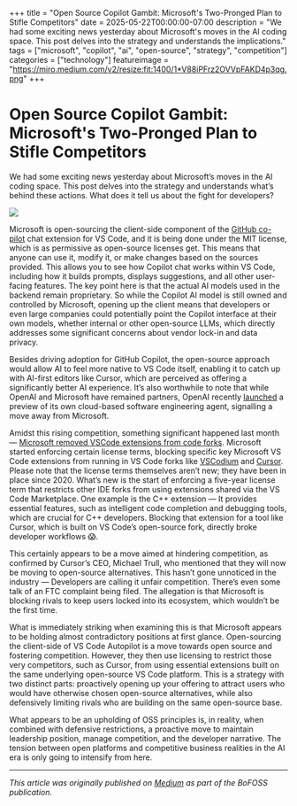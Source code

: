 +++
title = "Open Source Copilot Gambit: Microsoft's Two-Pronged Plan to Stifle Competitors"
date = 2025-05-22T00:00:00-07:00
description = "We had some exciting news yesterday about Microsoft's moves in the AI coding space. This post delves into the strategy and understands the implications."
tags = ["microsoft", "copilot", "ai", "open-source", "strategy", "competition"]
categories = ["technology"]
featureimage = "https://miro.medium.com/v2/resize:fit:1400/1*V88iPFrz2OVVpFAKD4p3qg.png"
+++

# Open Source Copilot Gambit: Microsoft's Two-Pronged Plan to Stifle Competitors

We had some exciting news yesterday about Microsoft’s moves in the AI coding space. This post delves into the strategy and understands what’s behind these actions. What does it tell us about the fight for developers?

![](https://miro.medium.com/v2/resize:fit:1400/1*V88iPFrz2OVVpFAKD4p3qg.png)

Microsoft is open-sourcing the client-side component of the [GitHub co-pilot](https://code.visualstudio.com/blogs/2025/05/19/openSourceAIEditor) chat extension for VS Code, and it is being done under the MIT license, which is as permissive as open-source licenses get. This means that anyone can use it, modify it, or make changes based on the sources provided. This allows you to see how Copilot chat works within VS Code, including how it builds prompts, displays suggestions, and all other user-facing features. The key point here is that the actual AI models used in the backend remain proprietary. So while the Copilot AI model is still owned and controlled by Microsoft, opening up the client means that developers or even large companies could potentially point the Copilot interface at their own models, whether internal or other open-source LLMs, which directly addresses some significant concerns about vendor lock-in and data privacy.

Besides driving adoption for GitHub Copilot, the open-source approach would allow AI to feel more native to VS Code itself, enabling it to catch up with AI-first editors like Cursor, which are perceived as offering a significantly better AI experience. It’s also worthwhile to note that while OpenAI and Microsoft have remained partners, OpenAI recently [launched](https://openai.com/index/introducing-codex/) a preview of its own cloud-based software engineering agent, signalling a move away from Microsoft.

Amidst this rising competition, something significant happened last month — [Microsoft removed VSCode extensions from code forks](https://www.theregister.com/2025/04/24/microsoft_vs_code_subtracts_cc_extension/). Microsoft started enforcing certain license terms, blocking specific key Microsoft VS Code extensions from running in VS Code forks like [VSCodium](https://vscodium.com/) and [Cursor](https://github.com/getcursor/cursor/issues/2976). Please note that the license terms themselves aren’t new; they have been in place since 2020. What’s new is the start of enforcing a five-year license term that restricts other IDE forks from using extensions shared via the VS Code Marketplace. One example is the C++ extension — It provides essential features, such as intelligent code completion and debugging tools, which are crucial for C++ developers. Blocking that extension for a tool like Cursor, which is built on VS Code’s open-source fork, directly broke developer workflows 😱.

This certainly appears to be a move aimed at hindering competition, as confirmed by Cursor’s CEO, Michael Trull, who mentioned that they will now be moving to open-source alternatives. This hasn’t gone unnoticed in the industry — Developers are calling it unfair competition. There’s even some talk of an FTC complaint being filed. The allegation is that Microsoft is blocking rivals to keep users locked into its ecosystem, which wouldn’t be the first time.

What is immediately striking when examining this is that Microsoft appears to be holding almost contradictory positions at first glance. Open-sourcing the client-side of VS Code Autopilot is a move towards open source and fostering competition. However, they then use licensing to restrict those very competitors, such as Cursor, from using essential extensions built on the same underlying open-source VS Code platform. This is a strategy with two distinct parts: proactively opening up your offering to attract users who would have otherwise chosen open-source alternatives, while also defensively limiting rivals who are building on the same open-source base.

What appears to be an upholding of OSS principles is, in reality, when combined with defensive restrictions, a proactive move to maintain leadership position, manage competition, and the developer narrative. The tension between open platforms and competitive business realities in the AI era is only going to intensify from here.


---

*This article was originally published on [Medium](https://medium.com/bofoss) as part of the BoFOSS publication.* 